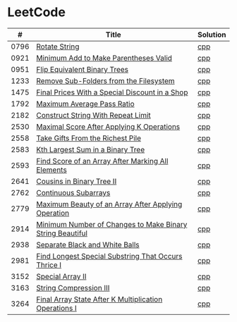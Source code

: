 # LeetCode

| # | Title | Solution |
|---| ----- | -------- |
|0796|[Rotate String](https://leetcode.com/problems/rotate-string/description/)|[cpp](Solutions/../Solutions/796_Rotate_String.cpp)|
|0921|[Minimum Add to Make Parentheses Valid](https://leetcode.com/problems/minimum-add-to-make-parentheses-valid/description/)|[cpp](Solutions/../Solutions/921_Minimum_Add_to_Make_Parentheses_Valid.cpp)|
|0951|[Flip Equivalent Binary Trees](https://leetcode.com/problems/flip-equivalent-binary-trees/description/)|[cpp](Solutions/../Solutions/951_Flip_Equivalent_Binary_Trees.cpp)|
|1233|[Remove Sub-Folders from the Filesystem](https://leetcode.com/problems/remove-sub-folders-from-the-filesystem/description/)|[cpp](Solutions/../Solutions/1233_Remove_Sub-Folders_from_the_Filesystem.cpp)|
|1475|[Final Prices With a Special Discount in a Shop](https://leetcode.com/problems/final-prices-with-a-special-discount-in-a-shop/description/)|[cpp](Solutions/../Solutions/1475_Final_Prices_With_a_Special_Discount_in_a_Shop.cpp)|
|1792|[Maximum Average Pass Ratio](https://leetcode.com/problems/maximum-average-pass-ratio/description/)|[cpp](Solutions/../Solutions/1792_Maximum_Average_Pass_Ratio.cpp)|
|2182|[Construct String With Repeat Limit](https://leetcode.com/problems/construct-string-with-repeat-limit/description/)|[cpp](Solutions/../Solutions/2182_Construct_String_With_Repeat_Limit.cpp)|
|2530|[Maximal Score After Applying K Operations](https://leetcode.com/problems/maximal-score-after-applying-k-operations/description/)|[cpp](Solutions/../Solutions/2530_Maximal_Score_After_Applying_K_Operations.cpp)|
|2558|[Take Gifts From the Richest Pile](https://leetcode.com/problems/take-gifts-from-the-richest-pile/description/)|[cpp](Solutions/../Solutions/2558_Take_Gifts_From_the_Richest_Pile.cpp)|
|2583|[Kth Largest Sum in a Binary Tree](https://leetcode.com/problems/kth-largest-sum-in-a-binary-tree/description/)|[cpp](Solutions/../Solutions/2583_Kth_Largest_Sum_in_a_Binary_Tree.cpp)|
|2593|[Find Score of an Array After Marking All Elements](https://leetcode.com/problems/find-score-of-an-array-after-marking-all-elements/description/)|[cpp](Solutions/../Solutions/2593_Find_Score_of_an_Array_After_Marking_All_Elements.cpp)|
|2641|[Cousins in Binary Tree II](https://leetcode.com/problems/cousins-in-binary-tree-ii/description/)|[cpp](Solutions/../Solutions/2641_Cousins_in_Binary_Tree_II.cpp)|
|2762|[Continuous Subarrays](https://leetcode.com/problems/continuous-subarrays/description/)|[cpp](Solutions/../Solutions/2762_Continuous_Subarrays.cpp)|
|2779|[Maximum Beauty of an Array After Applying Operation](https://leetcode.com/problems/maximum-beauty-of-an-array-after-applying-operation/description/)|[cpp](Solutions/../Solutions/2779_Maximum_Beauty_of_an_Array_After_Applying_Operation.cpp)|
|2914|[Minimum Number of Changes to Make Binary String Beautiful](https://leetcode.com/problems/minimum-number-of-changes-to-make-binary-string-beautiful/description/)|[cpp](Solutions/../Solutions/2914_Minimum_Number_of_Changes_to_Make_Binary_String_Beautiful.cpp)|
|2938|[Separate Black and White Balls](https://leetcode.com/problems/separate-black-and-white-balls/description/)|[cpp](Solutions/../Solutions/2938_Separate_Black_and_White_Balls.cpp)|
|2981|[Find Longest Special Substring That Occurs Thrice I](https://leetcode.com/problems/find-longest-special-substring-that-occurs-thrice-i/description/)|[cpp](Solutions/../Solutions/2981_Find_Longest_Special_Substring_That_Occurs_Thrice_I.cpp)|
|3152|[Special Array II](https://leetcode.com/problems/special-array-ii/description/)|[cpp](Solutions/../Solutions/3152_Special_Array_II.cpp)|
|3163|[String Compression III](https://leetcode.com/problems/string-compression-iii/description/)|[cpp](Solutions/../Solutions/3163_String_Compression_III.cpp)|
|3264|[Final Array State After K Multiplication Operations I](https://leetcode.com/problems/final-array-state-after-k-multiplication-operations-i/description/)|[cpp](Solutions/../Solutions/3264_Final_Array_State_After_K_Multiplication_Operations_I.cpp)|

